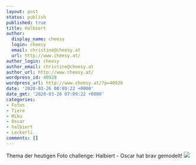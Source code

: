 ```yaml
---
layout: post
status: publish
published: true
title: Halbiert
author:
  display_name: cheesy
  login: cheesy
  email: christine@cheesy.at
  url: http://www.cheesy.at/
author_login: cheesy
author_email: christine@cheesy.at
author_url: http://www.cheesy.at/
wordpress_id: 40928
wordpress_url: http://www.cheesy.at/?p=40928
date: '2020-03-26 08:09:22 +0000'
date_gmt: '2020-03-26 07:09:22 +0000'
categories:
- Fotos
- Tiere
- Miku
- Oscar
- halbiert
- Leckerli
comments: []
---
```

Thema der heutigen Foto challenge: Halbiert - Oscar hat brav gemodelt!
[![](http://www.cheesy.at/wp-content/uploads/03-Halbiert.jpg)](http://www.cheesy.at/fotos/sonstiges/zoom-challenge/)
